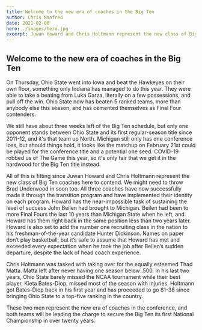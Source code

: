 ```yaml
---
title: Welcome to the new era of coaches in the Big Ten
author: Chris Manfred
date: 2021-02-06
hero: ./images/hero.jpg
excerpt: Juwan Howard and Chris Holtmann represent the new class of Big Ten coaches here to contend. We might need to throw Brad Underwood in soon too.
---
```


## Welcome to the new era of coaches in the Big Ten

On Thursday, Ohio State went into Iowa and beat the Hawkeyes on their own floor, something only Indiana has managed to do this year. They were able to take a beating from Luka Garza, literally on a few possessions, and pull off the win. Ohio State now has beaten 5 ranked teams, more than anybody else this season, and has cemented themselves as Final Four contenders.

We still have about three weeks left of the Big Ten schedule, but only one opponent stands between Ohio State and its first regular-season title since 2011-12, and it's that team up North. Michigan still only has one conference loss, but should things hold, it looks like the matchup on February 21st could be played for the conference title and a potential one seed. COVID-19 robbed us of The Game this year, so it's only fair that we get it in the hardwood for the Big Ten title instead.

All of this is fitting since Juwan Howard and Chris Holtmann represent the new class of Big Ten coaches here to contend. We might need to throw Brad Underwood in soon too. All three coaches have now successfully made it through the transition program and have implemented their identity on each program.
Howard has the near-impossible task of sustaining the level of success John Beilen had brought to Michigan. Beilen had been to more Final Fours the last 10 years than Michigan State when he left, and Howard has them right back in the same position less than two years later. Howard is also set to add the number one recruiting class in the nation to his freshman-of-the-year candidate Hunter Dickinson. Names on paper don’t play basketball, but it’s safe to assume that Howard has met and exceeded every expectation when he took the job after Beilen’s sudden departure, despite the lack of head coach experience.

Chris Holtmann was tasked with taking over for the equally esteemed Thad Matta. Matta left after never having one season below .500. In his last two years, Ohio State barely missed the NCAA tournament while their best player, Kieta Bates-Diop, missed most of the season with injuries. Holtmann got Bates-Diop back in his first year and has proceeded to go 81-38 since bringing Ohio State to a top-five ranking in the country.

These two men represent the new era of coaches in the conference, and both teams will be leading the charge to secure the Big Ten its first National Championship in over twenty years.
